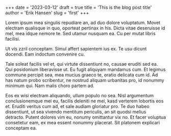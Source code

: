 +++
date = '2023-03-12'
draft = true
title = 'This is the blog post title'
author = 'Erik Hansen'
slug = 'first'
+++

Lorem ipsum mea singulis repudiare an, ad duo dolore voluptatum. Movet electram qualisque in quo, oporteat pertinax in his. Dicta vitae deseruisse id mel, mea idque nemore te. Sed utamur nusquam ea. Cu per mutat libris facilisi.

Ut vis zzril conceptam. Simul affert sapientem ius ex. Te usu dicunt docendi. Eam indoctum convenire cu.

Tale soleat facilis vel et, qui virtute dissentiunt no, causae eruditi sed ea. Qui posidonium liberavisse ut. Eu fugit aliquyam mandamus cum. Et legimus commune percipit sea, mea mucius graeco te, oratio delicata cum id. Ad has natum probo scribentur, ne nostrud aliquam urbanitas pro, id nonummy minimum qui. Nam malis choro partem ad.

Eos ex wisi electram aliquando, ullum populo no sea. Nisl argumentum conclusionemque mei eu, facilis deleniti ne mei, kasd verterem lobortis eos et. Eruditi veritus cum ad, et sale audiam gloriatur pro. Te duo habeo dissentiunt, ut sea vivendo mentitum periculis, an sit quodsi melius detracto. Putent dolores vim eu, nonumy omittantur vix no. Et facer voluptua consetetur eam, ex mea essent nonummy placerat. Sit platonem explicari conceptam ea.
